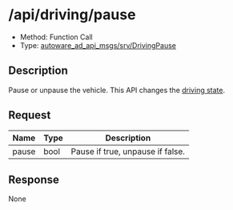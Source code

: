 # /api/driving/pause

- Method: Function Call
- Type: [autoware_ad_api_msgs/srv/DrivingPause](../type/autoware_ad_api_msgs/srv/driving_pause.md)

## Description

Pause or unpause the vehicle. This API changes the [driving state](../data/driving-state.md).

## Request

| Name  | Type | Description                      |
| ----- | ---- | -------------------------------- |
| pause | bool | Pause if true, unpause if false. |

## Response

None
